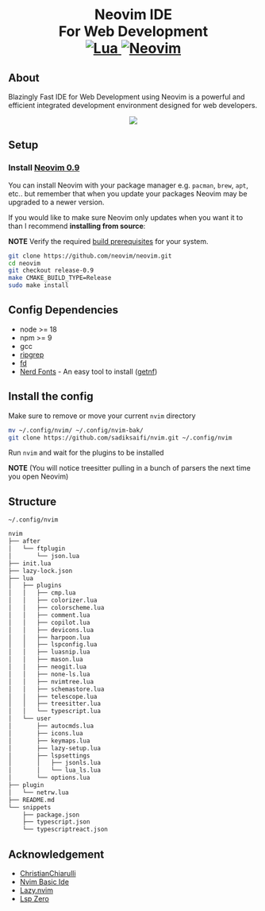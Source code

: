 <h1 align="center">Neovim IDE<br> For Web Development
<br>
<a href="https://www.lua.org/">
<img
    alt="Lua"
    src="https://img.shields.io/badge/lua-%232C2D72.svg?style=for-the-badge&logo=lua&logoColor=white">
</a>
<a href="https://github.com/neovim/neovim">
<img
    alt="Neovim"
    src="https://img.shields.io/badge/NeoVim-%2357A143.svg?&style=for-the-badge&logo=neovim&logoColor=white">
</a>
</h1>

## About

Blazingly Fast IDE for Web Development using Neovim is a powerful and efficient integrated development environment designed for web developers.

<div id="gif-container" style="display: flex; justify-content: center; align-items: center;">
  <img src="https://data.sadiksaifi.dev/Screenshots/Neovim.gif" loop autoplay>
</div>

## Setup

### Install [Neovim 0.9](https://github.com/neovim/neovim/releases/tag/v0.9.0)

You can install Neovim with your package manager e.g. `pacman`, `brew`, `apt`, etc.. but remember that when you update your packages Neovim may be upgraded to a newer version.

If you would like to make sure Neovim only updates when you want it to than I recommend **installing from source**:

**NOTE** Verify the required [build prerequisites](https://github.com/neovim/neovim/wiki/Building-Neovim#build-prerequisites) for your system.

```sh
git clone https://github.com/neovim/neovim.git
cd neovim
git checkout release-0.9
make CMAKE_BUILD_TYPE=Release
sudo make install
```

## Config Dependencies
- node >= 18
- npm >= 9
- gcc
- [ripgrep](https://github.com/BurntSushi/ripgrep)
- [fd](https://github.com/sharkdp/fd)
- [Nerd Fonts](https://www.nerdfonts.com/) - An easy tool to install ([getnf](https://github.com/ronniedroid/getnf))

## Install the config

Make sure to remove or move your current `nvim` directory

```sh
mv ~/.config/nvim/ ~/.config/nvim-bak/
git clone https://github.com/sadiksaifi/nvim.git ~/.config/nvim
```

Run `nvim` and wait for the plugins to be installed

**NOTE** (You will notice treesitter pulling in a bunch of parsers the next time you open Neovim)

## Structure
`~/.config/nvim`

```sh
nvim
├── after
│   └── ftplugin
│       └── json.lua
├── init.lua
├── lazy-lock.json
├── lua
│   ├── plugins
│   │   ├── cmp.lua
│   │   ├── colorizer.lua
│   │   ├── colorscheme.lua
│   │   ├── comment.lua
│   │   ├── copilot.lua
│   │   ├── devicons.lua
│   │   ├── harpoon.lua
│   │   ├── lspconfig.lua
│   │   ├── luasnip.lua
│   │   ├── mason.lua
│   │   ├── neogit.lua
│   │   ├── none-ls.lua
│   │   ├── nvimtree.lua
│   │   ├── schemastore.lua
│   │   ├── telescope.lua
│   │   ├── treesitter.lua
│   │   └── typescript.lua
│   └── user
│       ├── autocmds.lua
│       ├── icons.lua
│       ├── keymaps.lua
│       ├── lazy-setup.lua
│       ├── lspsettings
│       │   ├── jsonls.lua
│       │   └── lua_ls.lua
│       └── options.lua
├── plugin
│   └── netrw.lua
├── README.md
└── snippets
    ├── package.json
    ├── typescript.json
    └── typescriptreact.json
```

## Acknowledgement
- [ChristianChiarulli](https://github.com/ChristianChiarulli)
- [Nvim Basic Ide](https://github.com/lunarvim/nvim-basic-ide)
- [Lazy.nvim](https://github.com/folke/lazy.nvim)
- [Lsp Zero](https://github.com/VonHeikemen/lsp-zero.nvim)
